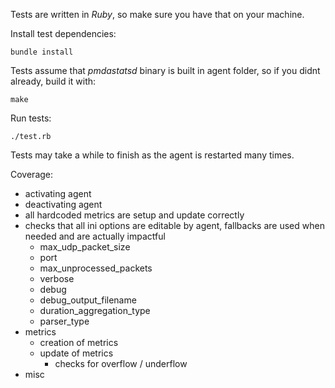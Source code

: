 Tests are written in *Ruby*, so make sure you have that on your machine.

Install test dependencies:
```
bundle install
```

Tests assume that *pmdastatsd* binary is built in agent folder, so if you didnt already, build it with:
```
make
```

Run tests:
```
./test.rb
```

Tests may take a while to finish as the agent is restarted many times.

Coverage:
- activating agent
- deactivating agent
- all hardcoded metrics are setup and update correctly
- checks that all ini options are editable by agent, fallbacks are used when needed and are actually impactful
    - max_udp_packet_size
    - port
    - max_unprocessed_packets
    - verbose
    - debug
    - debug_output_filename
    - duration_aggregation_type
    - parser_type
- metrics
    - creation of metrics
    - update of metrics
        - checks for overflow / underflow
- misc

